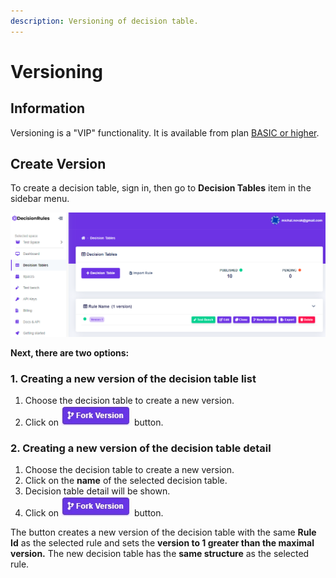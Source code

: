 ```yaml
---
description: Versioning of decision table.
---
```


# Versioning

## Information

Versioning is a "VIP" functionality. It is available from plan [BASIC or higher](../billing/product-plans.md).

## Create Version

To create a decision table, sign in, then go to **Decision Tables** item in the sidebar menu.

![](../.gitbook/assets/image%20%2875%29.png)

**Next, there are two options:**

### **1.** Creating a new version of the decision table list

1. Choose the decision table to create a new version.
2. Click on ![](../.gitbook/assets/screenshoteasy-3-%20%281%29.png) button.

### 2. Creating a new version of the decision table detail

1. Choose the decision table to create a new version.
2. Click on the **name** of the selected decision table.
3. Decision table detail will be shown.
4. Click on ![](../.gitbook/assets/screenshoteasy-3-%20%281%29.png) button.

The button creates a new version of the decision table with the same **Rule Id** as the selected rule and sets the **version to 1 greater than the maximal version.** The new decision table has the **same structure** as the selected rule.

